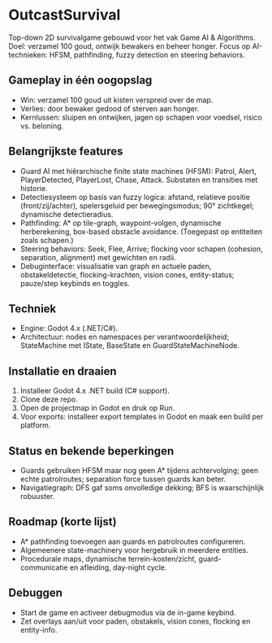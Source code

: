 # OutcastSurvival

Top-down 2D survivalgame gebouwd voor het vak Game AI & Algorithms. Doel: verzamel 100 goud, ontwijk bewakers en beheer honger. Focus op AI-technieken: HFSM, pathfinding, fuzzy detection en steering behaviors. 

## Gameplay in één oogopslag
- Win: verzamel 100 goud uit kisten verspreid over de map.
- Verlies: door bewaker gedood of sterven aan honger.
- Kernlussen: sluipen en ontwijken, jagen op schapen voor voedsel, risico vs. beloning.

## Belangrijkste features
- Guard AI met hiërarchische finite state machines (HFSM): Patrol, Alert, PlayerDetected, PlayerLost, Chase, Attack. Substaten en transities met historie. 
- Detectiesysteem op basis van fuzzy logica: afstand, relatieve positie (front/zij/achter), spelersgeluid per bewegingsmodus; 90° zichtkegel; dynamische detectieradius. 
- Pathfinding: A* op tile-graph, waypoint-volgen, dynamische herberekening, box-based obstacle avoidance. (Toegepast op entiteiten zoals schapen.)
- Steering behaviors: Seek, Flee, Arrive; flocking voor schapen (cohesion, separation, alignment) met gewichten en radii.
- Debuginterface: visualisatie van graph en actuele paden, obstakeldetectie, flocking-krachten, vision cones, entity-status; pauze/step keybinds en toggles. 

## Techniek
- Engine: Godot 4.x (.NET/C#).
- Architectuur: nodes en namespaces per verantwoordelijkheid; StateMachine met IState, BaseState en GuardStateMachineNode.

## Installatie en draaien
1. Installeer Godot 4.x .NET build (C# support).
2. Clone deze repo.
3. Open de projectmap in Godot en druk op Run.
4. Voor exports: installeer export templates in Godot en maak een build per platform.

## Status en bekende beperkingen
- Guards gebruiken HFSM maar nog geen A* tijdens achtervolging; geen echte patrolroutes; separation force tussen guards kan beter.
- Navigatiegraph: DFS gaf soms onvolledige dekking; BFS is waarschijnlijk robuuster.

## Roadmap (korte lijst)
- A* pathfinding toevoegen aan guards en patrolroutes configureren.
- Algemeenere state-machinery voor hergebruik in meerdere entities.
- Procedurale maps, dynamische terrein-kosten/zicht, guard-communicatie en afleiding, day-night cycle.

## Debuggen
- Start de game en activeer debugmodus via de in-game keybind.
- Zet overlays aan/uit voor paden, obstakels, vision cones, flocking en entity-info.
